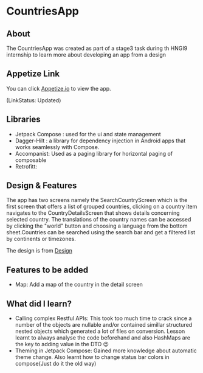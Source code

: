 ﻿# CountriesApp
## About

The CountriesApp was created as part of a stage3 task during th HNGI9 internship to learn more about developing an app from a design

## Appetize Link

You can click [Appetize.io](https://appetize.io/app/bhw6ha3tbff6eyyxcrnz4unzha?device=pixel4&osVersion=11.0&scale=75) to view the app. 

(LinkStatus: Updated)

## Libraries

- Jetpack Compose : used for the ui and state management
- Dagger-Hilt : a library for  dependency injection in Android apps that works seamlessly with Compose.
- Accompanist: Used as a paging library for horizontal paging of composable
- Retrofitt: 

## Design & Features

The app has two screens namely the SearchCountryScreen which is the first screen that offers a list of grouped countries, clicking on a country item navigates to the  CountryDetailsScreen that shows details concerning selected country. The translations of the country names can be accessed by clicking the "world" button and choosing a language from the bottom sheet.Countries can be searched using the search bar and get a filtered list by continents or timezones. 

The design is from [Design](https://www.figma.com/file/v9AXj4VZNnx26fTthrPbhX/Explore)

## Features to be added

- Map: Add a map of the country in the detail screen

## What did I learn?

- Calling complex Restful APIs: This took too much time to crack since a number of the objects are nullable and/or contained simillar structured nested objects which generated a lot of files on conversion. Lesson learnt to always analyse the code beforehand and also HashMaps are the key to adding value in the DTO :wink:
- Theming in Jetpack Compose: Gained more knowledge about automatic theme change. Also learnt how to change status bar colors in compose(Just do it the old way)
